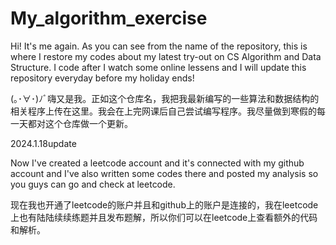 # My_algorithm_exercise







Hi! It's me again. As you can see from the name of the repository, this is where I restore my codes about my latest try-out on CS Algorithm and Data Structure. I code after I watch some online lessens and I will update this repository everyday before my holiday ends! 







(｡･∀･)ﾉﾞ嗨又是我。正如这个仓库名，我把我最新编写的一些算法和数据结构的相关程序上传在这里。我会在上完网课后自己尝试编写程序。我尽量做到寒假的每一天都对这个仓库做一个更新。







2024.1.18update







Now I've created a leetcode account and it's connected with my github account and I've also written some codes there and posted my analysis so you guys can go and check at leetcode.







现在我也开通了leetcode的账户并且和github上的账户是连接的，我在leetcode上也有陆陆续续练题并且发布题解，所以你们可以在leetcode上查看额外的代码和解析。
